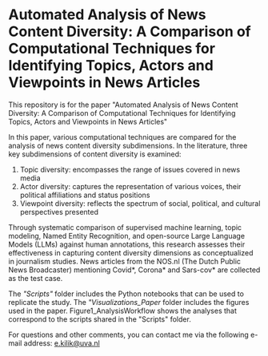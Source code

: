 # Automated Analysis of News Content Diversity: A Comparison of Computational Techniques for Identifying Topics, Actors and Viewpoints in News Articles

This repository is for the paper "Automated Analysis of News Content Diversity: A Comparison of Computational Techniques for Identifying Topics, Actors and Viewpoints in News Articles"

In this paper, various computational techniques are compared for the analysis of news content diversity subdimensions. In the literature, three key subdimensions of content diversity is examined: 
1. Topic diversity: encompasses the range of issues covered in news media
2. Actor diversity: captures the representation of various voices, their political affiliations and status positions
3. Viewpoint diversity: reflects the spectrum of social, political, and cultural perspectives presented

Through systematic comparison of supervised machine learning, topic modeling, Named Entity Recognition, and open-source Large Language Models (LLMs) against human annotations, this research assesses their effectiveness in capturing content diversity dimensions as conceptualized in journalism studies.
News articles from the NOS.nl (The Dutch Public News Broadcaster) mentioning Covid*, Corona* and Sars-cov* are collected as the test case.

The *"Scripts"* folder includes the Python notebooks that can be used to replicate the study. 
The *"Visualizations_Paper* folder includes the figures used in the paper. Figure1_AnalysisWorkflow shows the analyses that correspond to the scripts shared in the "Scripts" folder.

For questions and other comments, you can contact me via the following e-mail address: e.kilik@uva.nl

